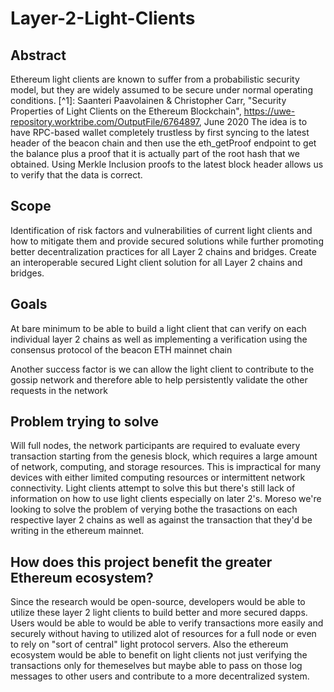 # Layer-2-Light-Clients

## Abstract
Ethereum light clients are known to suffer from a probabilistic security model, but they are widely assumed to be secure under normal operating conditions. [^1]: Saanteri Paavolainen & Christopher Carr, "Security Properties of Light Clients on the Ethereum Blockchain", https://uwe-repository.worktribe.com/OutputFile/6764897, June 2020
The idea is to have RPC-based wallet completely trustless by first syncing to the latest header of the beacon chain and then use the eth_getProof endpoint to get the balance plus a proof that it is actually part of the root hash that we obtained. Using Merkle Inclusion proofs to the latest block header allows us to verify that the data is correct. 


## Scope
Identification of risk factors and vulnerabilities of current light clients  and how to mitigate them and provide secured solutions while further promoting better decentralization practices for all Layer 2 chains and bridges. Create an interoperable secured Light client solution for all Layer 2 chains and bridges.

## Goals 
At bare minimum to be able to build a light client that can verify on each individual layer 2 chains as well as implementing a verification using the consensus protocol of the beacon ETH mainnet chain

Another success factor is we can allow the light client to contribute to the gossip network and therefore able to help persistently validate the other requests in the network

## Problem trying to solve
Will full nodes, the network participants are required to evaluate every transaction starting from the genesis block, which requires a large amount of network, computing, and storage resources. This is impractical for many devices with either limited computing resources or intermittent network connectivity. Light clients attempt to solve this but there's still lack of information on how to use light clients especially on later 2's. Moreso we're looking to solve the problem of verying bothe the trasactions on each respective layer 2 chains as well as against the transaction that they'd be writing in the ethereum mainnet. 

## How does this project benefit the greater Ethereum ecosystem?
Since the research would be open-source, developers would be able to utilize these layer 2 light clients to build better and more secured dapps. Users would be able to would be able to verify transactions more easily and securely without having to utilized alot of resources for a full node or even to rely on "sort of central" light protocol servers. Also the ethereum ecosystem would be able to benefit on light clients not just verifying the transactions only for themeselves but maybe able to pass on those log messages to other users and contribute to a more decentralized system. 
